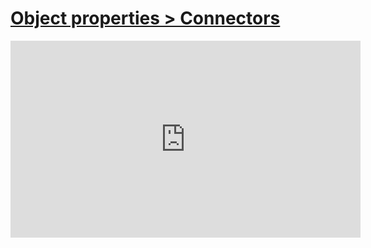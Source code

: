 # [Object properties > Connectors](/wilcom-docs/Summary/summary_-_edit/Object_properties_Connectors)

<iframe src="https://www.youtube.com/embed/ufk5VIGuABA" frameborder="0" 
      allow="accelerometer; autoplay; clipboard-write; encrypted-media; gyroscope; picture-in-picture" 
      allowfullscreen="" style="width: 560px; height: 315px;">
</iframe>
